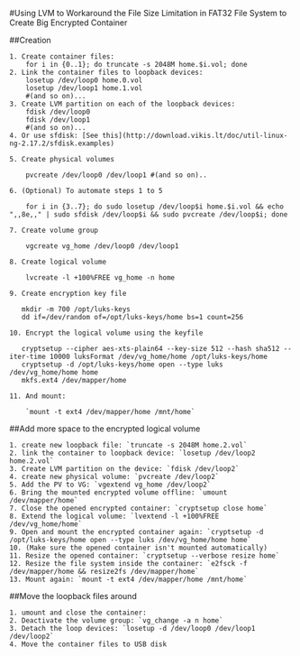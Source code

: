 #Using LVM to Workaround the File Size Limitation in FAT32 File System to Create Big Encrypted Container

##Creation

    1. Create container files:
        for i in {0..1}; do truncate -s 2048M home.$i.vol; done
    2. Link the container files to loopback devices:
        losetup /dev/loop0 home.0.vol
        losetup /dev/loop1 home.1.vol
        #(and so on)...
    3. Create LVM partition on each of the loopback devices:
        fdisk /dev/loop0
        fdisk /dev/loop1
        #(and so on)...
    4. Or use sfdisk: [See this](http://download.vikis.lt/doc/util-linux-ng-2.17.2/sfdisk.examples)

    5. Create physical volumes

        pvcreate /dev/loop0 /dev/loop1 #(and so on)..

    6. (Optional) To automate steps 1 to 5

        for i in {3..7}; do sudo losetup /dev/loop$i home.$i.vol && echo ",,8e,," | sudo sfdisk /dev/loop$i && sudo pvcreate /dev/loop$i; done

    7. Create volume group

        vgcreate vg_home /dev/loop0 /dev/loop1

    8. Create logical volume

        lvcreate -l +100%FREE vg_home -n home

    9. Create encryption key file

       mkdir -m 700 /opt/luks-keys
       dd if=/dev/random of=/opt/luks-keys/home bs=1 count=256

    10. Encrypt the logical volume using the keyfile

       cryptsetup --cipher aes-xts-plain64 --key-size 512 --hash sha512 --iter-time 10000 luksFormat /dev/vg_home/home /opt/luks-keys/home
       cryptsetup -d /opt/luks-keys/home open --type luks /dev/vg_home/home home
       mkfs.ext4 /dev/mapper/home

    11. And mount:

        `mount -t ext4 /dev/mapper/home /mnt/home`

##Add more space to the encrypted logical volume

    1. create new loopback file: `truncate -s 2048M home.2.vol`
    2. link the container to loopback device: `losetup /dev/loop2 home.2.vol`
    3. Create LVM partition on the device: `fdisk /dev/loop2`
    4. create new physical volume: `pvcreate /dev/loop2`
    5. Add the PV to VG: `vgextend vg_home /dev/loop2`
    6. Bring the mounted encrypted volume offline: `umount /dev/mapper/home`
    7. Close the opened encrypted container: `cryptsetup close home`
    8. Extend the logical volume: `lvextend -l +100%FREE /dev/vg_home/home`
    9. Open and mount the encrypted container again: `cryptsetup -d /opt/luks-keys/home open --type luks /dev/vg_home/home home`
    10. (Make sure the opened container isn't mounted automatically)
    11. Resize the opened container: `cryptsetup --verbose resize home`
    12. Resize the file system inside the container: `e2fsck -f /dev/mapper/home && resize2fs /dev/mapper/home`
    13. Mount again: `mount -t ext4 /dev/mapper/home /mnt/home`

##Move the loopback files around

    1. umount and close the container:
    2. Deactivate the volume group: `vg_change -a n home`
    3. Detach the loop devices: `losetup -d /dev/loop0 /dev/loop1 /dev/loop2`
    4. Move the container files to USB disk

